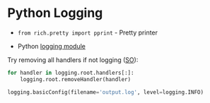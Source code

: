 # Python Logging

* `from rich.pretty import pprint` - Pretty printer

* Python [logging module](https://docs.python.org/3/library/logging.html)

Try removing all handlers if not logging ([SO](https://stackoverflow.com/a/51843943/125246)):

```python
for handler in logging.root.handlers[:]:
    logging.root.removeHandler(handler)

logging.basicConfig(filename='output.log', level=logging.INFO)
```